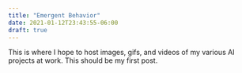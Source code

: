```yaml
---
title: "Emergent Behavior"
date: 2021-01-12T23:43:55-06:00
draft: true
---
```


This is where I hope to host images, gifs, and videos of my various AI projects at work. 
This should be my first post.